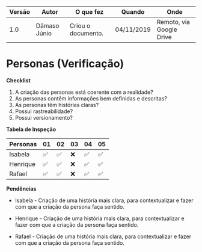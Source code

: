 |Versão| Autor | O que fez |  Quando | Onde |
|------|------| --------  |-------- | -----|
|1.0| Dâmaso Júnio | Criou o documento. |04/11/2019| Remoto, via Google Drive|

# Personas (Verificação)

**Checklist**

1. A criação das personas está coerente com a realidade?
2. As personas contêm informações bem definidas e descritas?
3. As personas têm histórias claras?
4. Possui rastreabilidade?
5. Possui versionamento?

**Tabela de Inspeção**

| Personas | 01 | 02 | 03 | 04 | 05 |
|-|-|-|-|-|-|
|Isabela |✅|✅|❌|✅|✅|
|Henrique|✅|✅|❌|✅|✅|
|Rafael  |✅|✅|❌|✅|✅|

**Pendências**

- Isabela - Criação de uma história mais clara, para contextualizar e fazer com que a criação da persona faça sentido.

- Henrique - Criação de uma história mais clara, para contextualizar e fazer com que a criação da persona faça sentido.

- Rafael - Criação de uma história mais clara, para contextualizar e fazer com que a criação da persona faça sentido.
